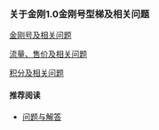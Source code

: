 ### 关于金刚1.0金刚号型梯及相关问题

[金刚号及相关问题](https://a2zitpro.github.io/web/列表-金刚号及相关问题)

[流量、售价及相关问题](https://a2zitpro.github.io/web/列表-流量及相关问题)

[积分及相关问题](https://a2zitpro.github.io/web/列表-积分及相关问题)

#### 推荐阅读
- [ 问题与解答 ](https://a2zitpro.github.io/web/列表-问题与解答)
